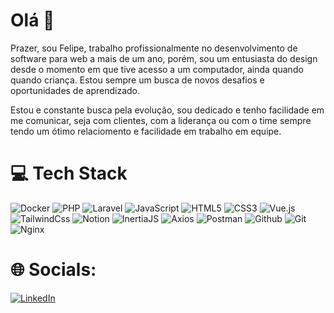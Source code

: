# Olá 👋

Prazer, sou Felipe, trabalho profissionalmente no desenvolvimento de software para web a mais de um ano, porém, sou um entusiasta do design desde o momento em que tive acesso a um computador, ainda quando quando criança. Estou sempre um busca de novos desafios e oportunidades de aprendizado.

Estou e constante busca pela evolução, sou dedicado e tenho facilidade em me comunicar, seja com clientes, com a liderança ou com o time sempre tendo um ótimo relaciomento e facilidade em trabalho em equipe.

# 💻 Tech Stack

![Docker](https://img.shields.io/badge/docker-13161c?style=for-the-badge&logo=docker) ![PHP](https://img.shields.io/badge/php-1c1e21?style=for-the-badge&logo=php) ![Laravel](https://img.shields.io/badge/laravel-361918?style=for-the-badge&logo=laravel) ![JavaScript](https://img.shields.io/badge/javascript-%23323330.svg?style=for-the-badge&logo=javascript&logoColor=%23F7DF1E) ![HTML5](https://img.shields.io/badge/html5-%23E34F26.svg?style=for-the-badge&logo=html5&logoColor=white) ![CSS3](https://img.shields.io/badge/css3-%231572B6.svg?style=for-the-badge&logo=css3&logoColor=white) ![Vue.js](https://img.shields.io/badge/vuejs-%2335495e.svg?style=for-the-badge&logo=vuedotjs&logoColor=%234FC08D) ![TailwindCss](https://img.shields.io/badge/tailwindcss-363c4d?style=for-the-badge&logo=tailwindcss) ![Notion](https://img.shields.io/badge/Notion-%23000000.svg?style=for-the-badge&logo=notion&logoColor=white) ![InertiaJS](https://img.shields.io/badge/inertia-edccff?style=for-the-badge&logo=inertia) ![Axios](https://img.shields.io/badge/axios-2b272e?style=for-the-badge&logo=axios) ![Postman](https://img.shields.io/badge/Postman-FF6C37?style=for-the-badge&logo=postman&logoColor=white) ![Github](https://img.shields.io/badge/github-232323?style=for-the-badge&logo=github) ![Git](https://img.shields.io/badge/git-ffcbb3?style=for-the-badge&logo=git) ![Nginx](https://img.shields.io/badge/nginx-313b32?style=for-the-badge&logo=nginx&logoColor=00b51a)

# 🌐 Socials:

[![LinkedIn](https://img.shields.io/badge/LinkedIn-%230077B5.svg?logo=linkedin&logoColor=white)](https://linkedin.com/in/felipe-dos-santos-oliveira-b54046214)
